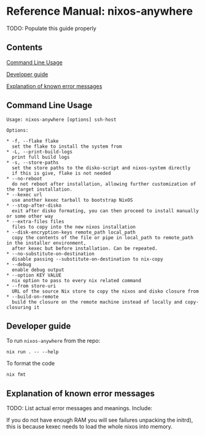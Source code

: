 # Reference Manual: nixos-anywhere

TODO: Populate this guide properly

## Contents

[Command Line Usage](#command-line-usage)

[Developer guide](#developer-guide)

[Explanation of known error messages](#explanation-of-known-error-messages)

## Command Line Usage

```
Usage: nixos-anywhere [options] ssh-host

Options:

* -f, --flake flake
  set the flake to install the system from
* -L, --print-build-logs
  print full build logs
* -s, --store-paths
  set the store paths to the disko-script and nixos-system directly
  if this is give, flake is not needed
* --no-reboot
  do not reboot after installation, allowing further customization of the target installation.
* --kexec url
  use another kexec tarball to bootstrap NixOS
* --stop-after-disko
  exit after disko formating, you can then proceed to install manually or some other way
* --extra-files files
  files to copy into the new nixos installation
* --disk-encryption-keys remote_path local_path
  copy the contents of the file or pipe in local_path to remote_path in the installer environment,
  after kexec but before installation. Can be repeated.
* --no-substitute-on-destination
  disable passing --substitute-on-destination to nix-copy
* --debug
  enable debug output
* --option KEY VALUE
  nix option to pass to every nix related command
* --from store-uri
  URL of the source Nix store to copy the nixos and disko closure from
* --build-on-remote
  build the closure on the remote machine instead of locally and copy-closuring it
```

## Developer guide

To run `nixos-anywhere` from the repo:

```shell
nix run . -- --help
```

To format the code

```shell
nix fmt
```

## Explanation of known error messages

TODO: List actual error messages and meanings. Include:

If you do not have enough RAM you will see failures unpacking the initrd), this is because kexec needs to load the whole nixos into memory.
